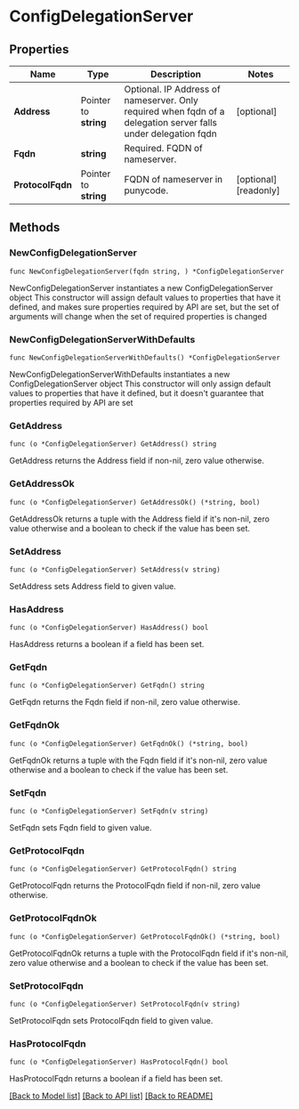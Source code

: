 # ConfigDelegationServer

## Properties

Name | Type | Description | Notes
------------ | ------------- | ------------- | -------------
**Address** | Pointer to **string** | Optional. IP Address of nameserver.  Only required when fqdn of a delegation server falls under delegation fqdn | [optional] 
**Fqdn** | **string** | Required. FQDN of nameserver. | 
**ProtocolFqdn** | Pointer to **string** | FQDN of nameserver in punycode. | [optional] [readonly] 

## Methods

### NewConfigDelegationServer

`func NewConfigDelegationServer(fqdn string, ) *ConfigDelegationServer`

NewConfigDelegationServer instantiates a new ConfigDelegationServer object
This constructor will assign default values to properties that have it defined,
and makes sure properties required by API are set, but the set of arguments
will change when the set of required properties is changed

### NewConfigDelegationServerWithDefaults

`func NewConfigDelegationServerWithDefaults() *ConfigDelegationServer`

NewConfigDelegationServerWithDefaults instantiates a new ConfigDelegationServer object
This constructor will only assign default values to properties that have it defined,
but it doesn't guarantee that properties required by API are set

### GetAddress

`func (o *ConfigDelegationServer) GetAddress() string`

GetAddress returns the Address field if non-nil, zero value otherwise.

### GetAddressOk

`func (o *ConfigDelegationServer) GetAddressOk() (*string, bool)`

GetAddressOk returns a tuple with the Address field if it's non-nil, zero value otherwise
and a boolean to check if the value has been set.

### SetAddress

`func (o *ConfigDelegationServer) SetAddress(v string)`

SetAddress sets Address field to given value.

### HasAddress

`func (o *ConfigDelegationServer) HasAddress() bool`

HasAddress returns a boolean if a field has been set.

### GetFqdn

`func (o *ConfigDelegationServer) GetFqdn() string`

GetFqdn returns the Fqdn field if non-nil, zero value otherwise.

### GetFqdnOk

`func (o *ConfigDelegationServer) GetFqdnOk() (*string, bool)`

GetFqdnOk returns a tuple with the Fqdn field if it's non-nil, zero value otherwise
and a boolean to check if the value has been set.

### SetFqdn

`func (o *ConfigDelegationServer) SetFqdn(v string)`

SetFqdn sets Fqdn field to given value.


### GetProtocolFqdn

`func (o *ConfigDelegationServer) GetProtocolFqdn() string`

GetProtocolFqdn returns the ProtocolFqdn field if non-nil, zero value otherwise.

### GetProtocolFqdnOk

`func (o *ConfigDelegationServer) GetProtocolFqdnOk() (*string, bool)`

GetProtocolFqdnOk returns a tuple with the ProtocolFqdn field if it's non-nil, zero value otherwise
and a boolean to check if the value has been set.

### SetProtocolFqdn

`func (o *ConfigDelegationServer) SetProtocolFqdn(v string)`

SetProtocolFqdn sets ProtocolFqdn field to given value.

### HasProtocolFqdn

`func (o *ConfigDelegationServer) HasProtocolFqdn() bool`

HasProtocolFqdn returns a boolean if a field has been set.


[[Back to Model list]](../README.md#documentation-for-models) [[Back to API list]](../README.md#documentation-for-api-endpoints) [[Back to README]](../README.md)



